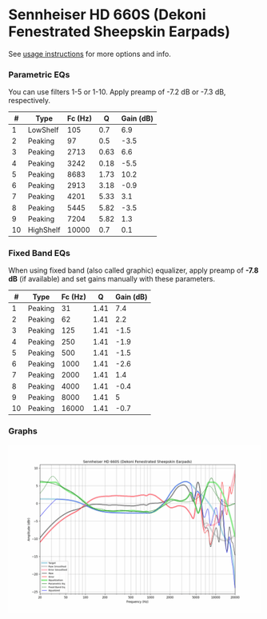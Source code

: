 # Sennheiser HD 660S (Dekoni Fenestrated Sheepskin Earpads)
See [usage instructions](https://github.com/jaakkopasanen/AutoEq#usage) for more options and info.

### Parametric EQs
You can use filters 1-5 or 1-10. Apply preamp of -7.2 dB or -7.3 dB, respectively.

|   # | Type      |   Fc (Hz) |    Q |   Gain (dB) |
|-----|-----------|-----------|------|-------------|
|   1 | LowShelf  |       105 | 0.7  |         6.9 |
|   2 | Peaking   |        97 | 0.5  |        -3.5 |
|   3 | Peaking   |      2713 | 0.63 |         6.6 |
|   4 | Peaking   |      3242 | 0.18 |        -5.5 |
|   5 | Peaking   |      8683 | 1.73 |        10.2 |
|   6 | Peaking   |      2913 | 3.18 |        -0.9 |
|   7 | Peaking   |      4201 | 5.33 |         3.1 |
|   8 | Peaking   |      5445 | 5.82 |        -3.5 |
|   9 | Peaking   |      7204 | 5.82 |         1.3 |
|  10 | HighShelf |     10000 | 0.7  |         0.1 |

### Fixed Band EQs
When using fixed band (also called graphic) equalizer, apply preamp of **-7.8 dB** (if available) and set gains manually with these parameters.

|   # | Type    |   Fc (Hz) |    Q |   Gain (dB) |
|-----|---------|-----------|------|-------------|
|   1 | Peaking |        31 | 1.41 |         7.4 |
|   2 | Peaking |        62 | 1.41 |         2.2 |
|   3 | Peaking |       125 | 1.41 |        -1.5 |
|   4 | Peaking |       250 | 1.41 |        -1.9 |
|   5 | Peaking |       500 | 1.41 |        -1.5 |
|   6 | Peaking |      1000 | 1.41 |        -2.6 |
|   7 | Peaking |      2000 | 1.41 |         1.4 |
|   8 | Peaking |      4000 | 1.41 |        -0.4 |
|   9 | Peaking |      8000 | 1.41 |         5   |
|  10 | Peaking |     16000 | 1.41 |        -0.7 |

### Graphs
![](./Sennheiser%20HD%20660S%20(Dekoni%20Fenestrated%20Sheepskin%20Earpads).png)
